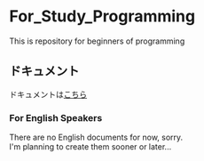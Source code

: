 # For_Study_Programming

This is repository for beginners of programming

## ドキュメント

ドキュメントは[こちら](./docs/README.md)

### For English Speakers

There are no English documents for now, sorry.  
I'm planning to create them sooner or later...
